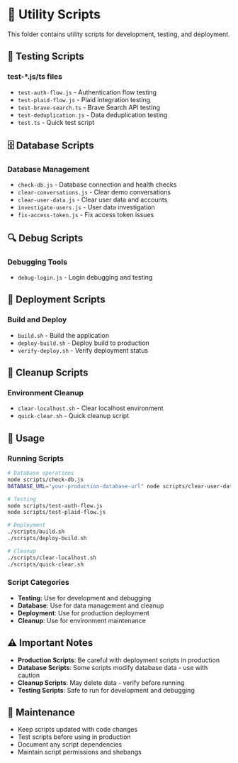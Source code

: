 # 🔧 Utility Scripts

This folder contains utility scripts for development, testing, and deployment.

## 🧪 **Testing Scripts**

### **test-*.js/ts files**
- `test-auth-flow.js` - Authentication flow testing
- `test-plaid-flow.js` - Plaid integration testing
- `test-brave-search.ts` - Brave Search API testing
- `test-deduplication.js` - Data deduplication testing
- `test.ts` - Quick test script

## 🗄️ **Database Scripts**

### **Database Management**
- `check-db.js` - Database connection and health checks
- `clear-conversations.js` - Clear demo conversations
- `clear-user-data.js` - Clear user data and accounts
- `investigate-users.js` - User data investigation
- `fix-access-token.js` - Fix access token issues

## 🔍 **Debug Scripts**

### **Debugging Tools**
- `debug-login.js` - Login debugging and testing

## 🚀 **Deployment Scripts**

### **Build and Deploy**
- `build.sh` - Build the application
- `deploy-build.sh` - Deploy build to production
- `verify-deploy.sh` - Verify deployment status

## 🧹 **Cleanup Scripts**

### **Environment Cleanup**
- `clear-localhost.sh` - Clear localhost environment
- `quick-clear.sh` - Quick cleanup script

## 📖 **Usage**

### **Running Scripts**
```bash
# Database operations
node scripts/check-db.js
DATABASE_URL="your-production-database-url" node scripts/clear-user-data.js

# Testing
node scripts/test-auth-flow.js
node scripts/test-plaid-flow.js

# Deployment
./scripts/build.sh
./scripts/deploy-build.sh

# Cleanup
./scripts/clear-localhost.sh
./scripts/quick-clear.sh
```

### **Script Categories**

- **Testing**: Use for development and debugging
- **Database**: Use for data management and cleanup
- **Deployment**: Use for production deployment
- **Cleanup**: Use for environment maintenance

## ⚠️ **Important Notes**

- **Production Scripts**: Be careful with deployment scripts in production
- **Database Scripts**: Some scripts modify database data - use with caution
- **Cleanup Scripts**: May delete data - verify before running
- **Testing Scripts**: Safe to run for development and debugging

## 🔄 **Maintenance**

- Keep scripts updated with code changes
- Test scripts before using in production
- Document any script dependencies
- Maintain script permissions and shebangs 